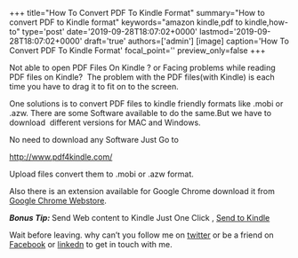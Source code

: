 +++
title="How To Convert PDF To Kindle Format"
summary="How to convert PDF to Kindle format"
keywords="amazon kindle,pdf to kindle,how-to"
type='post'
date='2019-09-28T18:07:02+0000'
lastmod='2019-09-28T18:07:02+0000'
draft='true'
authors=['admin']
[image]
caption='How To Convert PDF To Kindle Format'
focal_point=''
preview_only=false
+++








Not able to open PDF Files On Kindle ? or Facing problems while reading PDF files on Kindle?&nbsp; The problem with the PDF files(with Kindle) is each time you have to drag it to fit on to the screen.

One solutions is to convert PDF files to kindle friendly formats like .mobi or .azw. There are some Software available to do the same.But we have to download&nbsp; different versions for MAC and Windows.

No need to download any Software Just Go to

http://www.pdf4kindle.com/

Upload files convert them to .mobi or .azw format.

Also there is an extension available for Google Chrome download it from <a title="PDF4kindle extension" href="https://chrome.google.com/webstore/detail/pdf4kindle/fghacdodjfjdcnikcifbjeaomhipabkb" target="_blank" rel="nofollow">Google Chrome Webstore</a>.

<em><strong>Bonus Tip:</strong></em><strong> </strong>Send Web content to Kindle Just One Click , <a title="Send To Kindle" href="https://www.arungudelli.com/2012/09/send-to-kindle.html" target="_blank">Send to Kindle</a>

Wait before leaving.
why can’t you follow me on <a href="https://twitter.com/arungudelli" target="_blank" rel="noopener">twitter</a> or be a friend on <a href="https://www.facebook.com/gudelliArun" target="_blank" rel="noopener">Facebook</a> or  <a href="https://www.linkedin.com/in/arungudelli/" target="_blank" rel="noopener">linkedn</a> to get in touch with me.







